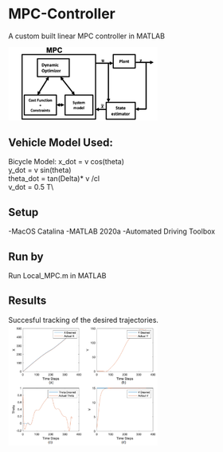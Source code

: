# MPC-Controller
A custom built linear MPC controller in MATLAB


<img src="https://github.com/AJ1897/MPC-Controller/blob/main/Additional%20Materials/MPC%20Architecture.png" width="300">

## Vehicle Model Used:
Bicycle Model: 
x_dot = v cos(theta)\
y_dot = v sin(theta)\
theta_dot = tan(Delta)* v /cl\
v_dot = 0.5 T\
## Setup
-MacOS Catalina 
-MATLAB 2020a
-Automated Driving Toolbox

## Run by
Run Local_MPC.m in MATLAB

## Results
Succesful tracking of the desired trajectories.
<img src="https://github.com/AJ1897/MPC-Controller/blob/main/Additional%20Materials/X_Y_Theta_V(P%3D10%2CC%3D10).png" width="300">


